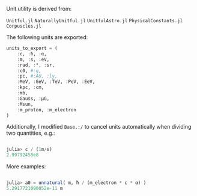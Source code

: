 

Unit utility is derived from:

`Unitful.jl`
`NaturallyUnitful.jl`
`UnitfulAstro.jl`
`PhysicalConstants.jl`
`Corpuscles.jl`

The following units are exported:

```julia
units_to_export = (
    :c, :ħ, :α,
    :m, :s, :eV,
    :rad, :°, :sr,
    :c0, #:q, 
    :pc, #:AU, :ly, 
    :MeV, :GeV, :TeV, :PeV, :EeV,
    :kpc, :cm, 
    :mb,
    :Gauss, :μG,
    :Msun,
    :m_proton, :m_electron
)
```

Additionally, I modified `Base.:/` to cancel units automatically when dividing two quantities, e.g.:

```julia

julia> c / (1m/s)
2.99792458e8

```

More examples:

```julia

julia> a0 = unnatural( m, ħ / (m_electron * c * α) )
5.2917721090052e-11 m

```


